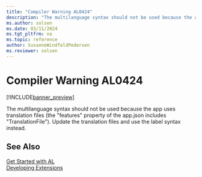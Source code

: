 ```yaml
---
title: "Compiler Warning AL0424"
description: "The multilanguage syntax should not be used because the app uses translation files (the features property of the app.json includes TranslationFile)."
ms.author: solsen
ms.date: 03/11/2024
ms.tgt_pltfrm: na
ms.topic: reference
author: SusanneWindfeldPedersen
ms.reviewer: solsen
---
```

[//]: # (START>DO_NOT_EDIT)
[//]: # (IMPORTANT:Do not edit any of the content between here and the END>DO_NOT_EDIT.)
[//]: # (Any modifications should be made in the .xml files in the ModernDev repo.)
# Compiler Warning AL0424

[!INCLUDE[banner_preview](../includes/banner_preview.md)]

The multilanguage syntax should not be used because the app uses translation files (the "features" property of the app.json includes "TranslationFile"). Update the translation files and use the label syntax instead.


[//]: # (IMPORTANT: END>DO_NOT_EDIT)
## See Also  
[Get Started with AL](../devenv-get-started.md)  
[Developing Extensions](../devenv-dev-overview.md)  